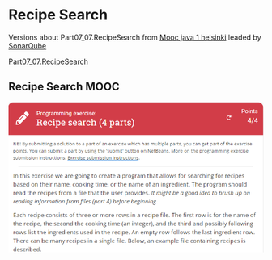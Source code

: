 # Recipe Search

Versions about Part07_07.RecipeSearch from [Mooc java 1 helsinki](https://java-programming.mooc.fi/) leaded by [SonarQube](https://www.sonarsource.com/products/sonarqube/)


[Part07_07.RecipeSearch](https://java-programming.mooc.fi/part-7/3-larger-exercises)

##  Recipe Search MOOC

![fig 1](web\recipeSearch.PNG)

